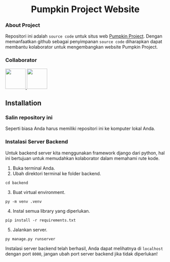 <h1 align="center">Pumpkin Project Website</h1>

### About Project
Repositori ini adalah `source code` untuk situs web [Pumpkin Project](https://pumpkinproject.my.id). Dengan memanfaatkan github sebagai penyimpanan `source code` diharapkan dapat membantu kolaborator untuk mengembangkan website Pumpkin Project.

### Collaborator
<a href="https://github.com/SahrulGnwn">
  <img src="https://github.com/SahrulGnwn.png?size=64" width="64" />
</a>
<a href="https://github.com/LowScarlet">
  <img src="https://github.com/LowScarlet.png?size=64" width="64" />
</a>
 
## Installation

### Salin repository ini
Seperti biasa Anda harus memiliki repositori ini ke komputer lokal Anda.

### Instalasi Server Backend
Untuk backend server kita menggunakan framework django dari python, hal ini bertujuan untuk memudahkan kolaborator dalam memahami rute kode.
1. Buka terminal Anda.
2. Ubah direktori terminal ke folder backend.
```
cd backend
```
3. Buat virtual environment.
```
py -m venv .venv
```
4. Instal semua library yang diperlukan.
```
pip install -r requirements.txt
```
5. Jalankan server.
```
py manage.py runserver
```
Instalasi server backend telah berhasil, Anda dapat melihatnya di `localhost` dengan port `8000`, jangan ubah port server backend jika tidak diperlukan!
